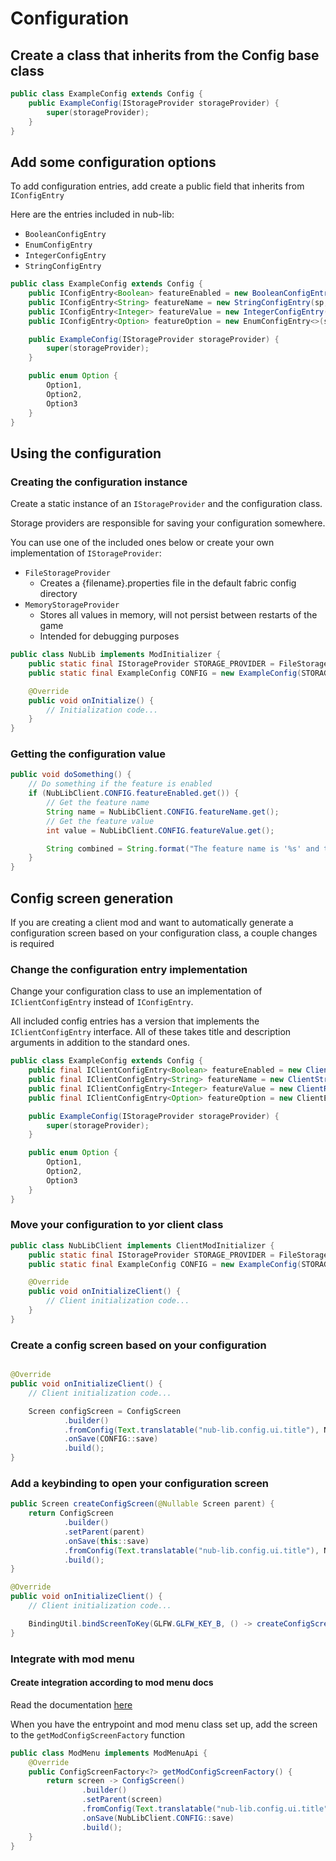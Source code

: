 # Configuration

## Create a class that inherits from the Config base class

```java
public class ExampleConfig extends Config {
    public ExampleConfig(IStorageProvider storageProvider) {
        super(storageProvider);
    }
}
```

## Add some configuration options

To add configuration entries, add create a public field that inherits from `IConfigEntry`

Here are the entries included in nub-lib:

- `BooleanConfigEntry`
- `EnumConfigEntry`
- `IntegerConfigEntry`
- `StringConfigEntry`

```java
public class ExampleConfig extends Config {
    public IConfigEntry<Boolean> featureEnabled = new BooleanConfigEntry(sp, "feature.enabled", false);
    public IConfigEntry<String> featureName = new StringConfigEntry(sp, "feature.name", "UwU");
    public IConfigEntry<Integer> featureValue = new IntegerConfigEntry(sp, "feature.value", 69);
    public IConfigEntry<Option> featureOption = new EnumConfigEntry<>(sp, "feature.option", Option.Option1);

    public ExampleConfig(IStorageProvider storageProvider) {
        super(storageProvider);
    }

    public enum Option {
        Option1,
        Option2,
        Option3
    }
}
```

## Using the configuration

### Creating the configuration instance

Create a static instance of an `IStorageProvider` and the configuration class.

Storage providers are responsible for saving your configuration somewhere.

You can use one of the included ones below or create your own implementation of `IStorageProvider`:

- `FileStorageProvider`
    - Creates a {filename}.properties file in the default fabric config directory
- `MemoryStorageProvider`
    - Stores all values in memory, will not persist between restarts of the game
    - Intended for debugging purposes

```java
public class NubLib implements ModInitializer {
    public static final IStorageProvider STORAGE_PROVIDER = FileStorageProvider.create("exampleconfig");
    public static final ExampleConfig CONFIG = new ExampleConfig(STORAGE_PROVIDER);

    @Override
    public void onInitialize() {
        // Initialization code...
    }
}
```

### Getting the configuration value

```java
public void doSomething() {
    // Do something if the feature is enabled
    if (NubLibClient.CONFIG.featureEnabled.get()) {
        // Get the feature name
        String name = NubLibClient.CONFIG.featureName.get();
        // Get the feature value
        int value = NubLibClient.CONFIG.featureValue.get();

        String combined = String.format("The feature name is '%s' and the value is {%d}", name, value);
    }
}
```

## Config screen generation

If you are creating a client mod and want to automatically generate a configuration screen based on your configuration
class, a couple changes is required

### Change the configuration entry implementation

Change your configuration class to use an implementation of `IClientConfigEntry` instead of `IConfigEntry`.

All included config entries has a version that implements the `IClientConfigEntry` interface. All of these takes title
and description arguments in addition to the standard ones.

```java
public class ExampleConfig extends Config {
    public final IClientConfigEntry<Boolean> featureEnabled = new ClientToggleConfigEntry(sp, "feature.enabled", false, Text.translatable("..."), Text.translatable("..."));
    public final IClientConfigEntry<String> featureName = new ClientStringConfigEntry(sp, "feature.name", "UwU", Text.translatable("..."), Text.translatable("..."));
    public final IClientConfigEntry<Integer> featureValue = new ClientRangeConfigEntry(sp, "feature.value", 69, 0, 100, Text.translatable("..."), Text.translatable("..."));
    public final IClientConfigEntry<Option> featureOption = new ClientEnumConfigEntry<>(sp, "feature.option", Option.Option1, Text.translatable("..."), Text.translatable("..."), Option.class);

    public ExampleConfig(IStorageProvider storageProvider) {
        super(storageProvider);
    }

    public enum Option {
        Option1,
        Option2,
        Option3
    }
}
```

### Move your configuration to yor client class

```java
public class NubLibClient implements ClientModInitializer {
    public static final IStorageProvider STORAGE_PROVIDER = FileStorageProvider.create(NubLib.MOD_ID);
    public static final ExampleConfig CONFIG = new ExampleConfig(STORAGE_PROVIDER);

    @Override
    public void onInitializeClient() {
        // Client initialization code...
    }
}
```

### Create a config screen based on your configuration

```java

@Override
public void onInitializeClient() {
    // Client initialization code...

    Screen configScreen = ConfigScreen
            .builder()
            .fromConfig(Text.translatable("nub-lib.config.ui.title"), NubLibClient.CONFIG)
            .onSave(CONFIG::save)
            .build();
}
```

### Add a keybinding to open your configuration screen

```java
public Screen createConfigScreen(@Nullable Screen parent) {
    return ConfigScreen
            .builder()
            .setParent(parent)
            .onSave(this::save)
            .fromConfig(Text.translatable("nub-lib.config.ui.title"), NubLibClient.CONFIG)
            .build();
}

@Override
public void onInitializeClient() {
    // Client initialization code...

    BindingUtil.bindScreenToKey(GLFW.GLFW_KEY_B, () -> createConfigScreen(null), "nub-lib.ui.open_config_page");
}
```

### Integrate with mod menu

#### Create integration according to mod menu docs

Read the documentation [here](https://github.com/TerraformersMC/ModMenu/wiki/API#java-api)

When you have the entrypoint and mod menu class set up, add the screen to the `getModConfigScreenFactory` function

```java
public class ModMenu implements ModMenuApi {
    @Override
    public ConfigScreenFactory<?> getModConfigScreenFactory() {
        return screen -> ConfigScreen()
                .builder()
                .setParent(screen)
                .fromConfig(Text.translatable("nub-lib.config.ui.title"), NubLibClient.CONFIG)
                .onSave(NubLibClient.CONFIG::save)
                .build();
    }
}
```

